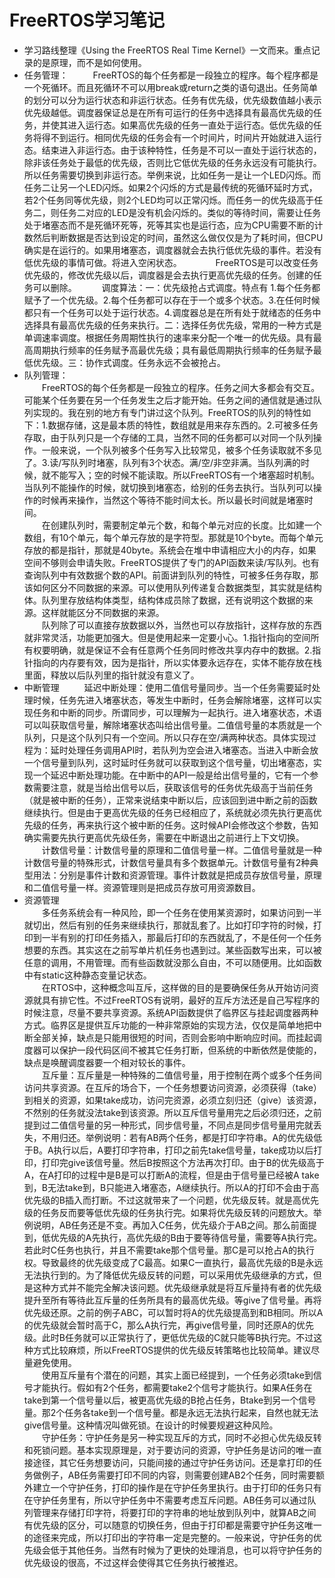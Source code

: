 # FreeRTOS学习笔记
- 学习路线整理《Using the FreeRTOS Real Time Kernel》一文而来。重点记录的是原理，而不是如何使用。  
- 任务管理：  
　　FreeRTOS的每个任务都是一段独立的程序。每个程序都是一个死循环。而且死循环不可以用break或return之类的语句退出。任务简单的划分可以分为运行状态和非运行状态。任务有优先级，优先级数值越小表示优先级越低。调度器保证总是在所有可运行的任务中选择具有最高优先级的任务，并使其进入运行态。如果高优先级的任务一直处于运行态。低优先级的任务将得不到运行。相同优先级的任务会有一个时间片，时间片开始就进入运行态。结束进入非运行态。由于该种特性，任务是不可以一直处于运行状态的，除非该任务处于最低的优先级，否则比它低优先级的任务永远没有可能执行。所以任务需要切换到非运行态。举例来说，比如任务一是让一个LED闪烁。而任务二让另一个LED闪烁。如果2个闪烁的方式是最传统的死循环延时方式，若2个任务同等优先级，则2个LED均可以正常闪烁。而任务一的优先级高于任务二，则任务二对应的LED是没有机会闪烁的。类似的等待时间，需要让任务处于堵塞态而不是死循环死等，死等其实也是运行态，应为CPU需要不断的计数然后判断数据是否达到设定的时间，虽然这么做仅仅是为了耗时间，但CPU确实是在运行的。如果用堵塞态，调度器就会去执行低优先级的事件。若没有低优先级的事情可做。将进入空闲状态。  　
　　FreeRTOS是可以改变任务优先级的，修改优先级以后，调度器是会去执行更高优先级的任务。创建的任务可以删除。  
　　调度算法：一：优先级抢占式调度。特点有 1.每个任务都赋予了一个优先级。2.每个任务都可以存在于一个或多个状态。3.在任何时候都只有一个任务可以处于运行状态。4.调度器总是在所有处于就绪态的任务中选择具有最高优先级的任务来执行。二：选择任务优先级，常用的一种方式是单调速率调度。根据任务周期性执行的速率来分配一个唯一的优先级。具有最高周期执行频率的任务赋予高最优先级；具有最低周期执行频率的任务赋予最低优先级。三：协作式调度。任务永远不会被抢占。  
- 队列管理：  
　　FreeRTOS的每个任务都是一段独立的程序。任务之间大多都会有交互。可能某个任务要在另一个任务发生之后才能开始。任务之间的通信就是通过队列实现的。我在别的地方有专门讲过这个队列。FreeRTOS的队列的特性如下：1.数据存储，这是最本质的特性，数组就是用来存东西的。2.可被多任务存取，由于队列只是一个存储的工具，当然不同的任务都可以对同一个队列操作。一般来说，一个队列被多个任务写入比较常见，被多个任务读取就不多见了。3.读/写队列时堵塞，队列有3个状态。满/空/非空非满。当队列满的时候，就不能写入；空的时候不能读取。所以FreeRTOS有一个堵塞超时机制。当队列不能操作的时候，就切换到堵塞态，给别的任务去执行。当队列可以操作的时候再来操作，当然这个等待不能时间太长。所以最长时间就是堵塞时间。  
　　在创建队列时，需要制定单元个数，和每个单元对应的长度。比如建一个数组，有10个单元，每个单元存放的是字符型。那就是10个byte。而每个单元存放的都是指针，那就是40byte。系统会在堆中申请相应大小的内存，如果空间不够则会申请失败。FreeRTOS提供了专门的API函数来读/写队列。也有查询队列中有效数据个数的API。前面讲到队列的特性，可被多任务存取，那该如何区分不同数据的来源。可以使用队列传递复合数据类型，其实就是结构体。队列里存放结构体类型，结构体成员除了数据，还有说明这个数据的来源。这样就能区分不同数据的来源。  
　　队列除了可以直接存放数据以外，当然也可以存放指针，这样存放的东西就非常灵活，功能更加强大。但是使用起来一定要小心。1.指针指向的空间所有权要明确，就是保证不会有任意两个任务同时修改共享内存中的数据。2.指针指向的内存要有效，因为是指针，所以实体要永远存在，实体不能存放在栈里面，释放以后队列里的指针就没有意义了。  
- 中断管理  
　　延迟中断处理：使用二值信号量同步。当一个任务需要延时处理时候，任务先进入堵塞状态，等发生中断时，任务会解除堵塞，这样可以实现任务和中断的同步。所谓同步，可以理解为一起执行。进入堵塞状态，术语可以叫获取信号量，解除堵塞状态叫给出信号量。二值信号量的本质就是一个队列，只是这个队列只有一个空间。所以只存在空/满两种状态。具体实现过程为：延时处理任务调用API时，若队列为空会进入堵塞态。当进入中断会放一个信号量到队列，这时延时任务就可以获取到这个信号量，切出堵塞态，实现一个延迟中断处理功能。在中断中的API一般是给出信号量的，它有一个参数需要注意，就是当给出信号以后，获取该信号的任务优先级高于当前任务（就是被中断的任务），正常来说结束中断以后，应该回到进中断之前的函数继续执行。但是由于更高优先级的任务已经相应了，系统就必须先执行更高优先级的任务，再来执行这个被中断的任务。这时候API会修改这个参数，告知确实需要先执行更高优先级任务，需要在中断退出之前进行上下文切换。  
　　计数信号量：计数信号量的原理和二值信号量一样。二值信号量就是一种计数信号量的特殊形式，计数信号量具有多个数据单元。计数信号量有2种典型用法：分别是事件计数和资源管理。事件计数就是把成员存放信号量，原理和二值信号量一样。资源管理则是把成员存放可用资源数目。  
- 资源管理  
　　多任务系统会有一种风险，即一个任务在使用某资源时，如果访问到一半就切出，然后有别的任务来继续执行，那就乱套了。比如打印字符的时候，打印到一半有别的打印任务插入，那最后打印的东西就乱了，不是任何一个任务想要的东西。其实这在之前写单片机任务也遇到过。某些函数写出来，可以被任意的调用，不用管理。而有些函数就没那么自由，不可以随便用。比如函数中有static这种静态变量记状态。  
　　在RTOS中，这种概念叫互斥，这样做的目的是要确保任务从开始访问资源就具有排它性。不过FreeRTOS有说明，最好的互斥方法还是自己写程序的时候注意，尽量不要共享资源。系统API函数提供了临界区与挂起调度器两种方式。临界区是提供互斥功能的一种非常原始的实现方法，仅仅是简单地把中断全部关掉，缺点是只能用很短的时间，否则会影响中断响应时间。而挂起调度器可以保护一段代码区间不被其它任务打断，但系统的中断依然是使能的，缺点是唤醒调度器要一个相对较长的事件。  
　　互斥量：互斥量是一种特殊的二值信号量，用于控制在两个或多个任务间访问共享资源。在互斥的场合下，一个任务想要访问资源，必须获得（take）到相关的资源，如果take成功，访问完资源，必须立刻归还（give）该资源，不然别的任务就没法take到该资源。所以互斥信号量用完之后必须归还，之前提到过二值信号量的另一种形式，同步信号量，不同点是同步信号量用完就丢失，不用归还。举例说明：若有AB两个任务，都是打印字符串。A的优先级低于B。A执行以后，A要打印字符串，打印之前先take信号量，take成功以后打印，打印完give该信号量。然后B按照这个方法再次打印。由于B的优先级高于A，在A打印的过程中是B是可以打断A的流程，但是由于信号量已经被A take到，B无法take到，B只能进入堵塞态，A继续执行。所以A的打印不会由于高优先级的B插入而打断。不过这就带来了一个问题，优先级反转。就是高优先级的任务反而要等低优先级的任务执行完。如果将优先级反转的问题放大。举例说明，AB任务还是不变。再加入C任务，优先级介于AB之间。那么前面提到，低优先级的A先执行，高优先级的B由于要等待信号量，需要等A执行完。若此时C任务也执行，并且不需要take那个信号量。那C是可以抢占A的执行权。导致最终的优先级变成了C最高。如果C一直执行，最高优先级的B是永远无法执行到的。为了降低优先级反转的问题，可以采用优先级继承的方式，但是这种方式并不能完全解决该问题。优先级继承就是将互斥量持有者的优先级提升至所有等待此互斥量的任务所具有的最高优先级。等give了信号量。再将优先级还原。之前的例子ABC，可以暂时将A的优先级提高到和B相同。所以A的优先级就会暂时高于C，那么A执行完，再give信号量，同时还原A的优先级。此时B任务就可以正常执行了，更低优先级的C就只能等B执行完。不过这种方式比较麻烦，所以FreeRTOS提供的优先级反转策略也比较简单。建议尽量避免使用。  
　　使用互斥量有个潜在的问题，其实上面已经提到，一个任务必须take到信号才能执行。假如有2个任务，都需要take2个信号才能执行。如果A任务在take到第一个信号量以后，被更高优先级的B抢占任务，Btake到另一个信号量。那2个任务各take到一个信号量。都是永远无法执行起来，自然也就无法give信号量。这种情况叫做死锁。在设计的时候要规避这种风险。  
　　守护任务：守护任务是另一种实现互斥的方式，同时不必担心优先级反转和死锁问题。基本实现原理是，对于要访问的资源，守护任务是访问的唯一直接途径，其它任务想要访问，只能间接的通过守护任务访问。还是拿打印的任务做例子，AB任务需要打印不同的内容，则需要创建AB2个任务，同时需要额外建立一个守护任务，打印的操作是在守护任务里执行。由于打印的任务只有在守护任务里有，所以守护任务中不需要考虑互斥问题。AB任务可以通过队列管理来存储打印字符，将要打印的字符串的地址放到队列中，就算AB之间有优先级的区分，可以随意的切换任务，但由于打印都是需要守护任务这唯一的途径来完成，所以打印出的字符串一定是完整的。一般来说，守护任务的优先级会低于其他任务。当然有时候为了更快的处理消息，也可以将守护任务的优先级设的很高，不过这样会使得其它任务执行被推迟。  
 

